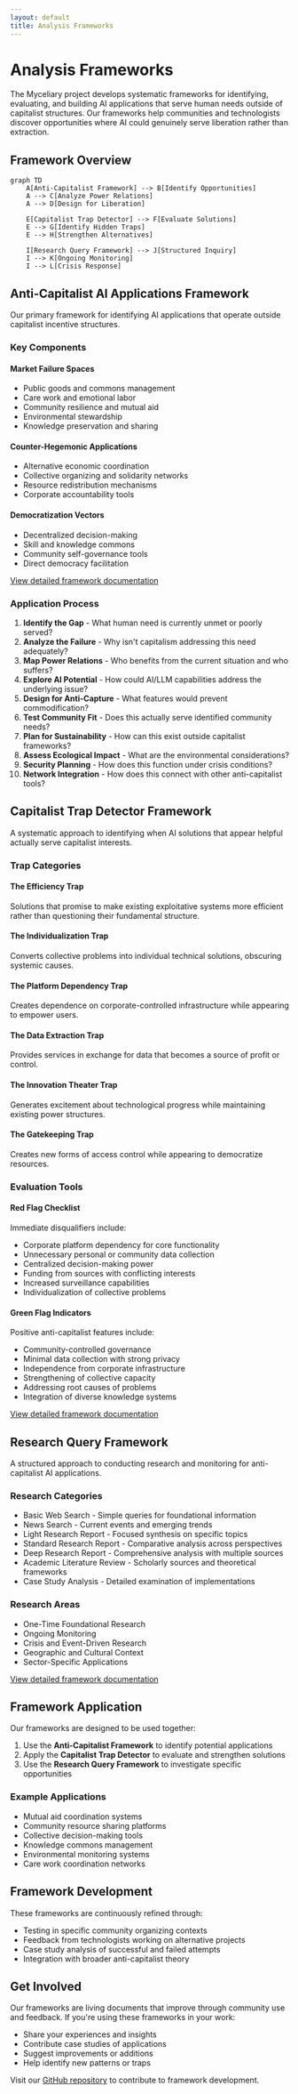 ```yaml
---
layout: default
title: Analysis Frameworks
---
```


# Analysis Frameworks

The Myceliary project develops systematic frameworks for identifying, evaluating, and building AI applications that serve human needs outside of capitalist structures. Our frameworks help communities and technologists discover opportunities where AI could genuinely serve liberation rather than extraction.

## Framework Overview

```mermaid
graph TD
    A[Anti-Capitalist Framework] --> B[Identify Opportunities]
    A --> C[Analyze Power Relations]
    A --> D[Design for Liberation]
    
    E[Capitalist Trap Detector] --> F[Evaluate Solutions]
    E --> G[Identify Hidden Traps]
    E --> H[Strengthen Alternatives]
    
    I[Research Query Framework] --> J[Structured Inquiry]
    I --> K[Ongoing Monitoring]
    I --> L[Crisis Response]
```

## Anti-Capitalist AI Applications Framework

Our primary framework for identifying AI applications that operate outside capitalist incentive structures.

### Key Components

#### Market Failure Spaces
- Public goods and commons management
- Care work and emotional labor
- Community resilience and mutual aid
- Environmental stewardship
- Knowledge preservation and sharing

#### Counter-Hegemonic Applications
- Alternative economic coordination
- Collective organizing and solidarity networks
- Resource redistribution mechanisms
- Corporate accountability tools

#### Democratization Vectors
- Decentralized decision-making
- Skill and knowledge commons
- Community self-governance tools
- Direct democracy facilitation

[View detailed framework documentation](/context-network/analysis/frameworks/anti_capitalist_framework.md)

### Application Process

1. **Identify the Gap** - What human need is currently unmet or poorly served?
2. **Analyze the Failure** - Why isn't capitalism addressing this need adequately?
3. **Map Power Relations** - Who benefits from the current situation and who suffers?
4. **Explore AI Potential** - How could AI/LLM capabilities address the underlying issue?
5. **Design for Anti-Capture** - What features would prevent commodification?
6. **Test Community Fit** - Does this actually serve identified community needs?
7. **Plan for Sustainability** - How can this exist outside capitalist frameworks?
8. **Assess Ecological Impact** - What are the environmental considerations?
9. **Security Planning** - How does this function under crisis conditions?
10. **Network Integration** - How does this connect with other anti-capitalist tools?

## Capitalist Trap Detector Framework

A systematic approach to identifying when AI solutions that appear helpful actually serve capitalist interests.

### Trap Categories

#### The Efficiency Trap
Solutions that promise to make existing exploitative systems more efficient rather than questioning their fundamental structure.

#### The Individualization Trap
Converts collective problems into individual technical solutions, obscuring systemic causes.

#### The Platform Dependency Trap
Creates dependence on corporate-controlled infrastructure while appearing to empower users.

#### The Data Extraction Trap
Provides services in exchange for data that becomes a source of profit or control.

#### The Innovation Theater Trap
Generates excitement about technological progress while maintaining existing power structures.

#### The Gatekeeping Trap
Creates new forms of access control while appearing to democratize resources.

### Evaluation Tools

#### Red Flag Checklist
Immediate disqualifiers include:
- Corporate platform dependency for core functionality
- Unnecessary personal or community data collection
- Centralized decision-making power
- Funding from sources with conflicting interests
- Increased surveillance capabilities
- Individualization of collective problems

#### Green Flag Indicators
Positive anti-capitalist features include:
- Community-controlled governance
- Minimal data collection with strong privacy
- Independence from corporate infrastructure
- Strengthening of collective capacity
- Addressing root causes of problems
- Integration of diverse knowledge systems

[View detailed framework documentation](/context-network/analysis/frameworks/capitalist_trap_detector.md)

## Research Query Framework

A structured approach to conducting research and monitoring for anti-capitalist AI applications.

### Research Categories
- Basic Web Search - Simple queries for foundational information
- News Search - Current events and emerging trends
- Light Research Report - Focused synthesis on specific topics
- Standard Research Report - Comparative analysis across perspectives
- Deep Research Report - Comprehensive analysis with multiple sources
- Academic Literature Review - Scholarly sources and theoretical frameworks
- Case Study Analysis - Detailed examination of implementations

### Research Areas
- One-Time Foundational Research
- Ongoing Monitoring
- Crisis and Event-Driven Research
- Geographic and Cultural Context
- Sector-Specific Applications

[View detailed framework documentation](/context-network/processes/research.md)

## Framework Application

Our frameworks are designed to be used together:

1. Use the **Anti-Capitalist Framework** to identify potential applications
2. Apply the **Capitalist Trap Detector** to evaluate and strengthen solutions
3. Use the **Research Query Framework** to investigate specific opportunities

### Example Applications

- Mutual aid coordination systems
- Community resource sharing platforms
- Collective decision-making tools
- Knowledge commons management
- Environmental monitoring systems
- Care work coordination networks

## Framework Development

These frameworks are continuously refined through:
- Testing in specific community organizing contexts
- Feedback from technologists working on alternative projects
- Case study analysis of successful and failed attempts
- Integration with broader anti-capitalist theory

## Get Involved

Our frameworks are living documents that improve through community use and feedback. If you're using these frameworks in your work:

- Share your experiences and insights
- Contribute case studies of applications
- Suggest improvements or additions
- Help identify new patterns or traps

Visit our [GitHub repository](https://github.com/jwynia/myceliary) to contribute to framework development.
